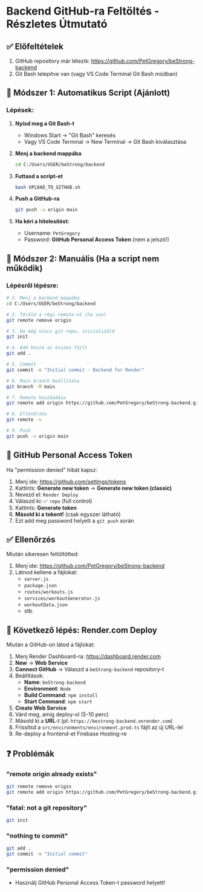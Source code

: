 # Backend GitHub-ra Feltöltés - Részletes Útmutató

## ✅ Előfeltételek

1. GitHub repository már létezik: https://github.com/PetGregory/beStrong-backend
2. Git Bash telepítve van (vagy VS Code Terminal Git Bash módban)

## 🚀 Módszer 1: Automatikus Script (Ajánlott)

### Lépések:

1. **Nyisd meg a Git Bash-t**
   - Windows Start → "Git Bash" keresés
   - Vagy VS Code Terminal → New Terminal → Git Bash kiválasztása

2. **Menj a backend mappába**
   ```bash
   cd C:/Users/USER/beStrong/backend
   ```

3. **Futtasd a script-et**
   ```bash
   bash UPLOAD_TO_GITHUB.sh
   ```

4. **Push a GitHub-ra**
   ```bash
   git push -u origin main
   ```

5. **Ha kéri a hitelesítést:**
   - Username: `PetGregory`
   - Password: **GitHub Personal Access Token** (nem a jelszó!)

## 🔧 Módszer 2: Manuális (Ha a script nem működik)

### Lépésről lépésre:

```bash
# 1. Menj a backend mappába
cd C:/Users/USER/beStrong/backend

# 2. Töröld a régi remote-ot (ha van)
git remote remove origin

# 3. Ha még nincs git repo, inicializáld
git init

# 4. Add hozzá az összes fájlt
git add .

# 5. Commit
git commit -m "Initial commit - Backend for Render"

# 6. Main branch beállítása
git branch -M main

# 7. Remote hozzáadása
git remote add origin https://github.com/PetGregory/beStrong-backend.git

# 8. Ellenőrzés
git remote -v

# 9. Push
git push -u origin main
```

## 🔑 GitHub Personal Access Token

Ha "permission denied" hibát kapsz:

1. Menj ide: https://github.com/settings/tokens
2. Kattints: **Generate new token** → **Generate new token (classic)**
3. Nevezd el: `Render Deploy`
4. Válaszd ki: ✅ `repo` (full control)
5. Kattints: **Generate token**
6. **Másold ki a tokent!** (csak egyszer látható)
7. Ezt add meg password helyett a `git push` során

## ✅ Ellenőrzés

Miután sikeresen feltöltötted:

1. Menj ide: https://github.com/PetGregory/beStrong-backend
2. Látnod kellene a fájlokat:
   - `server.js`
   - `package.json`
   - `routes/workouts.js`
   - `services/workoutGenerator.js`
   - `workoutData.json`
   - stb.

## 🚀 Következő lépés: Render.com Deploy

Miután a GitHub-on látod a fájlokat:

1. Menj Render Dashboard-ra: https://dashboard.render.com
2. **New** → **Web Service**
3. **Connect GitHub** → Válaszd a `beStrong-backend` repository-t
4. Beállítások:
   - **Name**: `beStrong-backend`
   - **Environment**: `Node`
   - **Build Command**: `npm install`
   - **Start Command**: `npm start`
5. **Create Web Service**
6. Várd meg, amíg deploy-ol (5-10 perc)
7. Másold ki a **URL**-t (pl: `https://bestrong-backend.onrender.com`)
8. Frissítsd a `src/environments/environment.prod.ts` fájlt az új URL-lel
9. Re-deploy a frontend-et Firebase Hosting-re

## ❓ Problémák

### "remote origin already exists"
```bash
git remote remove origin
git remote add origin https://github.com/PetGregory/beStrong-backend.git
```

### "fatal: not a git repository"
```bash
git init
```

### "nothing to commit"
```bash
git add .
git commit -m "Initial commit"
```

### "permission denied"
- Használj GitHub Personal Access Token-t password helyett!

